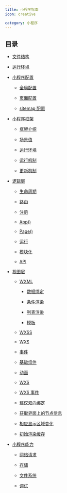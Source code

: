 ```yaml
---
title: 小程序指南
icon: creative

category: 小程序
---
```


## 目录

- [文件结构](file-structure.md)

- [运行环境](env.md)

- [小程序配置](config/README.md)

  - [全局配置](config/app-config.md)

  - [页面配置](config/page-config.md)

  - [sitemap 配置](config/sitemap-config.md)

- [小程序框架](frame/README.md)

  - [框架介绍](frame/intro.md)

  - [场景值](frame/scene.md) <Badge type="grey" text="高级" />

  - [运行环境](frame/env.md) <Badge type="grey" text="高级" />

  - [运行机制](frame/mechanism.md) <Badge type="grey" text="高级" />

  - [更新机制](frame/update.md) <Badge type="grey" text="高级" />

- [逻辑层](service/README.md)

  - [生命周期](service/lifetime.md)

  - [路由](service/route.md)

  - [注册](service/register.md)

  - [App()](service/app.md)

  - [Page()](service/page.md)

  - [运行](service/run.md)

  - [模块化](service/module.md)

  - [API](service/api/README.md)

- [视图层](view/README.md)

  - [WXML](view/wxml.md)

    - [数据绑定](view/data-bind.md)

    - [条件渲染](view/condition-render.md)

    - [列表渲染](view/list-render.md)

    - [模板](view/template.md)

  - [WXSS](view/wxss.md)

  - [WXS](view/wxs.md)

  - [事件](view/event.md)

  - [基础组件](view/component.md)

  - [动画](view/animation.md) <Badge type="grey" text="高级" />

  - [WXS](view/wxs.md) <Badge type="grey" text="高级" />

  - [WXS 事件](view/wxs-event.md) <Badge type="grey" text="高级" />

  - [建议双向绑定](view/model.md) <Badge type="grey" text="高级" />

  - [获取界面上的节点信息](view/selector.md) <Badge type="grey" text="高级" />

  - [相应显示区域变化](view/selector.md) <Badge type="grey" text="高级" />

  - [初始渲染缓存](view/rendering-cache.md) <Badge type="grey" text="高级" />

- [小程序能力](ability/README.md)

  - [网络请求](ability/network.md)

  - [存储](ability/storage.md)

  - [文件系统](ability/file-system.md)

  - [调试](ability/debug.md)

